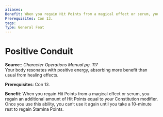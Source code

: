 ```yaml
---
aliases: 
Benefit: When you regain Hit Points from a magical effect or serum, you regain an additional amount of Hit Points equal to your Constitution modifier. Once you use this ability, you can’t use it again until you take a 10-minute rest to regain Stamina Points.
Prerequisites: Con 13.
tags: 
Type: General Feat
---
```


# Positive Conduit

**Source**:: _Character Operations Manual pg. 117_  
Your body resonates with positive energy, absorbing more benefit than usual from healing effects.

**Prerequisites**: Con 13.

**Benefit**: When you regain Hit Points from a magical effect or serum, you regain an additional amount of Hit Points equal to your Constitution modifier. Once you use this ability, you can’t use it again until you take a 10-minute rest to regain Stamina Points.
